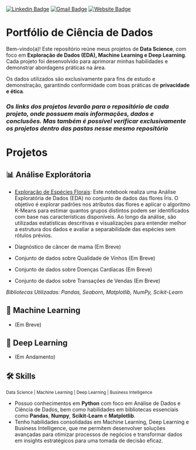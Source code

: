[![Linkedin Badge](https://img.shields.io/badge/-FelipeSousa-blue?style=flat-square&logo=Linkedin&logoColor=white&link=https://www.linkedin.com/in/felipe-sousa-20968017a/)](https://www.linkedin.com/in/felipe-sousa-20968017a/)    [![Gmail Badge](https://img.shields.io/badge/-Gmail-c14438?style=flat-square&logo=Gmail&logoColor=white&link=mailto:felipevsousa7@gmail.com)](mailto:felipevsousa7@gmail.com)    [![Website Badge](https://img.shields.io/badge/-Meu%20Site-00C4CC?style=flat-square&logo=Canva&logoColor=white&link=https://felipevsousa.my.canva.site)](https://felipevsousa.my.canva.site)

# Portfólio de Ciência de Dados

Bem-vindo(a)! Este repositório reúne meus projetos de **Data Science**, com foco em **Exploração de Dados (EDA), Machine Learning e Deep Learning**. Cada projeto foi desenvolvido para aprimorar minhas habilidades e demonstrar abordagens práticas na área.

Os dados utilizados são exclusivamente para fins de estudo e demonstração, garantindo conformidade com boas práticas de **privacidade e ética**.

### _Os links dos projetos levarão para o repositório de cada projeto, onde possuem mais informações, dados e conclusões. Mas também é possível verificar exclusivamente os projetos dentro das pastas nesse mesmo repositório_


# Projetos 

 ## 📊 Análise Explorátoria

  * [Exploração de Espécies Florais](https://github.com/benzerinsio/FloralSpecies-EDA): Este notebook realiza uma Análise Exploratória de Dados (EDA) no conjunto de dados das flores Íris. O objetivo é explorar padrões nos atributos das flores e aplicar o algoritmo K-Means para estimar quantos grupos distintos podem ser identificados com base nas características disponíveis. Ao longo da análise, são utilizadas estatísticas descritivas e visualizações para entender melhor a estrutura dos dados e avaliar a separabilidade das espécies sem rótulos prévios.
  
  * Diagnóstico de câncer de mama (Em Breve)

  * Conjunto de dados sobre Qualidade de Vinhos (Em Breve)

  * Conjunto de dados sobre Doenças Cardíacas (Em Breve)

  * Conjunto de dados sobre Transações de Vendas (Em Breve)
  
  _Bibliotecas Utilizadas: Pandas, Seaborn, Matplotlib, NumPy, Scikit-Learn_

 ## 🤖 Machine Learning

 * (Em Breve)

 ## 🧠 Deep Learning

  * (Em Andamento)



## 🛠️ Skills

<sub>Data Science | Machine Learning | Deep Learning | Business Intelligence</sub>


* Possuo conhecimentos em **Python** com foco em Análise de Dados e Ciência de Dados, bem como habilidades em bibliotecas essenciais como **Pandas**, **Numpy**, **Scikit-Learn** e **Matplotlib**.
* Tenho habilidades consolidadas em Machine Learning, Deep Learning e Business Intelligence, que me permitem desenvolver soluções avançadas para otimizar processos de negócios e transformar dados em insights estratégicos para uma tomada de decisão eficaz. 

  

